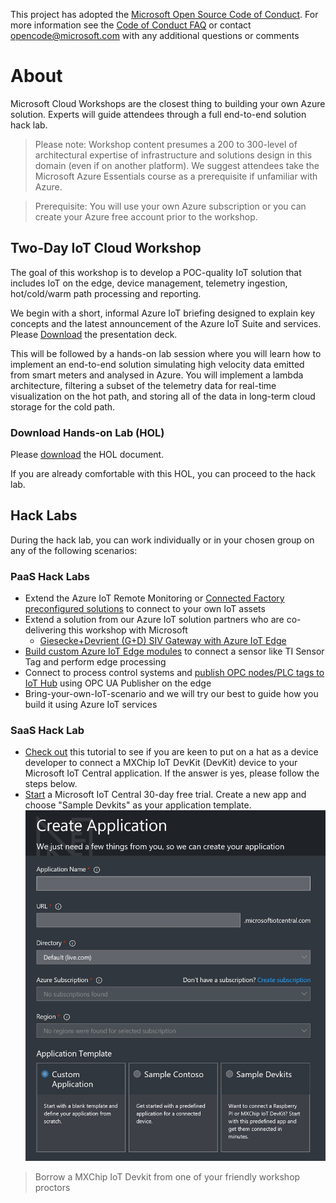 This project has adopted the [Microsoft Open Source Code of Conduct](https://opensource.microsoft.com/codeofconduct/). For more information see the [Code of Conduct FAQ](https://opensource.microsoft.com/codeofconduct/faq/) or contact [opencode@microsoft.com](mailto:opencode@microsoft.com) with any additional questions or comments

# About 
Microsoft Cloud Workshops are the closest thing to building your own Azure solution. Experts will guide attendees through a full end-to-end solution hack lab.

> Please note: Workshop content presumes a 200 to 300-level of architectural expertise of infrastructure and solutions design in this domain (even if on another platform). We suggest attendees take the Microsoft Azure Essentials course as a prerequisite if unfamiliar with Azure. 

> Prerequisite: You will use your own Azure subscription or you can create your Azure free account prior to the workshop.

## Two-Day IoT Cloud Workshop
The goal of this workshop is to develop a POC-quality IoT solution that includes IoT on the edge, device management, telemetry ingestion, hot/cold/warm path processing and reporting.

We begin with a short, informal Azure IoT briefing designed to explain key concepts and the latest announcement of the Azure IoT Suite and services. Please [Download](https://github.com/faister/msiotcloudworkshopau/blob/master/doc/Microsoft%20IoT%20Cloud%20Workshop.pdf) the presentation deck.
 
This will be followed by a hands-on lab session where you will learn how to implement an end-to-end solution simulating high velocity data emitted from smart meters and analysed in Azure. You will implement a lambda architecture, filtering a subset of the telemetry data for real-time visualization on the hot path, and storing all of the data in long-term cloud storage for the cold path. 

### Download Hands-on Lab (HOL)
Please [download](https://github.com/faister/msiotcloudworkshopau/blob/master/doc/hands-on%20lab%20step-by%20step%20-%20internet%20of%20things%20-%202018-03-v1.1.pdf) the HOL document.

If you are already comfortable with this HOL, you can proceed to the hack lab. 

## Hack Labs
During the hack lab, you can work individually or in your chosen group on any of the following scenarios: 

### PaaS Hack Labs
* Extend the Azure IoT Remote Monitoring or [Connected Factory preconfigured solutions](https://github.com/faister/connectedfactory) to connect to your own IoT assets
* Extend a solution from our Azure IoT solution partners who are co-delivering this workshop with Microsoft
  - [Giesecke+Devrient (G+D) SIV Gateway with Azure IoT Edge](https://github.com/faister/msiotcloudworkshopau/blob/master/doc/sivgateway.md)
* [Build custom Azure IoT Edge modules](https://github.com/faister/iot-workshop) to connect a sensor like TI Sensor Tag and perform  edge processing 
* Connect to process control systems and [publish OPC nodes/PLC tags to IoT Hub](https://github.com/faister/connectedfactory/blob/master/README.md#opc-ua-integration) using OPC UA Publisher on the edge
* Bring-your-own-IoT-scenario and we will try our best to guide how you build it using Azure IoT services

### SaaS Hack Lab
* [Check out](https://docs.microsoft.com/en-au/microsoft-iot-central/howto-connect-devkit) this tutorial to see if you are keen to put on a hat as a device developer to connect a MXChip IoT DevKit (DevKit) device to your Microsoft IoT Central application. If the answer is yes, please follow the steps below.
* [Start](https://www.microsoft.com/en-us/iot-central/) a Microsoft IoT Central 30-day free trial. Create a new app and choose "Sample Devkits" as your application template.
![IoT Central](/doc/media/iotcentralcreateapp.JPG?raw=true "IoT Central")
> Borrow a MXChip IoT Devkit from one of your friendly workshop proctors
